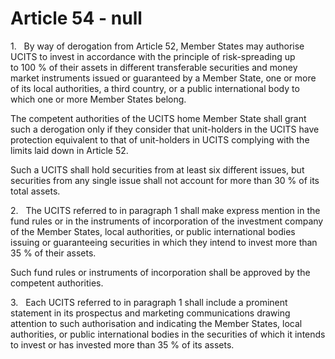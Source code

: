 # Article 54 - null


1.   By way of derogation from Article 52, Member States may authorise UCITS to invest in accordance with the principle of risk-spreading up to 100 % of their assets in different transferable securities and money market instruments issued or guaranteed by a Member State, one or more of its local authorities, a third country, or a public international body to which one or more Member States belong.

The competent authorities of the UCITS home Member State shall grant such a derogation only if they consider that unit-holders in the UCITS have protection equivalent to that of unit-holders in UCITS complying with the limits laid down in Article 52.

Such a UCITS shall hold securities from at least six different issues, but securities from any single issue shall not account for more than 30 % of its total assets.

2.   The UCITS referred to in paragraph 1 shall make express mention in the fund rules or in the instruments of incorporation of the investment company of the Member States, local authorities, or public international bodies issuing or guaranteeing securities in which they intend to invest more than 35 % of their assets.

Such fund rules or instruments of incorporation shall be approved by the competent authorities.

3.   Each UCITS referred to in paragraph 1 shall include a prominent statement in its prospectus and marketing communications drawing attention to such authorisation and indicating the Member States, local authorities, or public international bodies in the securities of which it intends to invest or has invested more than 35 % of its assets.
